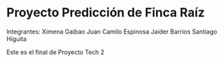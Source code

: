 # Proyecto Predicción de Finca Raíz

Integrantes:
Ximena Gaibao
Juan Camilo Espinosa
Jaider Barrios
Santiago Higuita

Este es el final de Proyecto Tech 2
